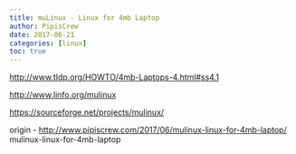 ```yaml
---
title: muLinux - Linux for 4mb Laptop
author: PipisCrew
date: 2017-06-21
categories: [linux]
toc: true
---
```


http://www.tldp.org/HOWTO/4mb-Laptops-4.html#ss4.1

http://www.linfo.org/mulinux

https://sourceforge.net/projects/mulinux/

origin - http://www.pipiscrew.com/2017/06/mulinux-linux-for-4mb-laptop/ mulinux-linux-for-4mb-laptop